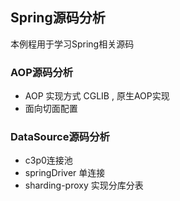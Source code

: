 ## Spring源码分析
 本例程用于学习Spring相关源码
 ### AOP源码分析
 - AOP 实现方式 CGLIB , 原生AOP实现
 - 面向切面配置
 ### DataSource源码分析
 - c3p0连接池
 - springDriver 单连接
 - sharding-proxy 实现分库分表
 

